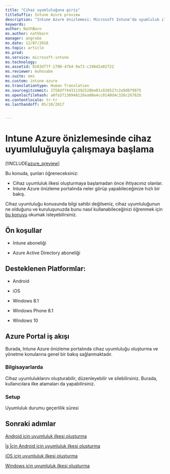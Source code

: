 ```yaml
---
title: "Cihaz uyumluluğuna giriş"
titleSuffix: Intune Azure preview
description: "Intune Azure önizlemesi: Microsoft Intune’da uyumluluk ilkelerini oluşturmak için gereken önkoşulları anlamak için bu konuyu kullanın"
keywords: 
author: NathBarn
ms.author: nathbarn
manager: angrobe
ms.date: 12/07/2016
ms.topic: article
ms.prod: 
ms.service: microsoft-intune
ms.technology: 
ms.assetid: 8103df7f-1700-47b4-9a72-c196d2a02f22
ms.reviewer: muhosabe
ms.suite: ems
ms.custom: intune-azure
ms.translationtype: Human Translation
ms.sourcegitcommit: 3758df744311392528be01c826527c2a9d879975
ms.openlocfilehash: a0fa37130948126ea08e4cc0140d4c326c26782b
ms.contentlocale: tr-tr
ms.lasthandoff: 05/10/2017


---
```


# <a name="get-started-with-device-compliance-in-intune-azure-preview"></a>Intune Azure önizlemesinde cihaz uyumluluğuyla çalışmaya başlama


[!INCLUDE[azure_preview](../includes/azure_preview.md)]

Bu konuda, şunları öğreneceksiniz: 

- Cihaz uyumluluk ilkesi oluşturmaya başlamadan önce ihtiyacınız olanlar.
- Intune Azure önizleme portalında neler görüp yapabileceğinize hızlı bir bakış. 

Cihaz uyumluluğu konusunda bilgi sahibi değilseniz, cihaz uyumluluğunun ne olduğunu ve kuruluşunuzda bunu nasıl kullanabileceğinizi öğrenmek için [bu konuyu](what-is-device-compliance.md) okumak isteyebilirsiniz.

##  <a name="pre-requisites"></a>Ön koşullar

-   Intune aboneliği

-   Azure Active Directory aboneliği

##  <a name="supported-platforms"></a>Desteklenen Platformlar:

-   Android

-   iOS

-   Windows 8.1

-   Windows Phone 8.1

-   Windows 10

##  <a name="azure-portal-workflow"></a>Azure Portal iş akışı

Burada, Intune Azure önizleme portalında cihaz uyumluluğu oluşturma ve yönetme konularına genel bir bakış sağlanmaktadır.

<!---### Overview

When you choose the **Set device compliance** workload, the blade opens with an  **Overview** section that displays a summary view of your compliance policies that you have created and the status of the devices they have been applied to. If you
don’t have any policies configured yet, the overview will just include the various reports but with no data.--->

### <a name="manage"></a>Bilgisayarlarda

Cihaz uyumluluklarını oluşturabilir, düzenleyebilir ve silebilirsiniz. Burada, kullanıcılara ilke atamaları da yapabilirsiniz.

<!---### Monitor

This section is a detailed view of what you see in the **Overview**. A list of all the reports are displayed in this section and you can interactively drill down through each of these reports.--->

### <a name="setup"></a>Setup

Uyumluluk durumu geçerlilik süresi

##  <a name="next-steps"></a>Sonraki adımlar
[Android için uyumluluk ilkesi oluşturma](create-a-compliance-policy-for-android.md)

[İş İçin Android için uyumluluk ilkesi oluşturma](create-a-compliance-policy-for-android-for-work.md)

[iOS için uyumluluk ilkesi oluşturma](create-a-compliance-policy-for-ios.md)

[Windows için uyumluluk ilkesi oluşturma](create-a-compliance-policy-for-windows.md)

